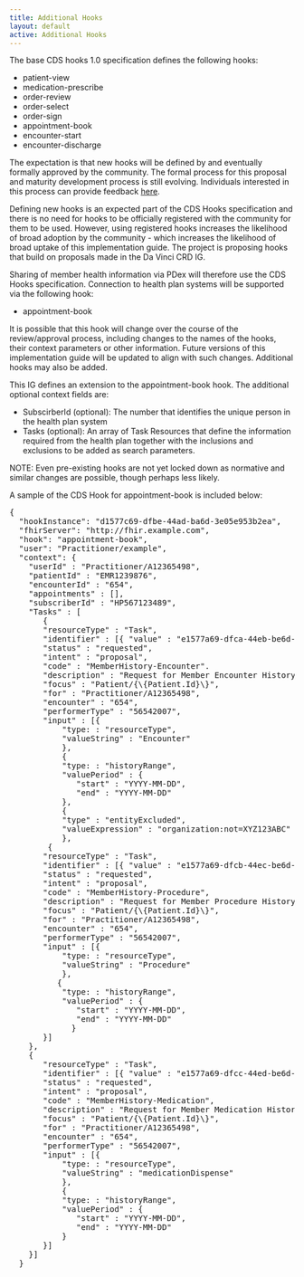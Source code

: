```yaml
---
title: Additional Hooks
layout: default
active: Additional Hooks
---
```


The base CDS hooks 1.0 specification defines the following hooks: 

* patient-view
* medication-prescribe
* order-review
* order-select
* order-sign
* appointment-book
* encounter-start
* encounter-discharge

The expectation is that new hooks will be defined by and eventually formally approved by the community. The formal process for this proposal and maturity development process is still evolving. Individuals interested in this process can provide feedback [here](https://cds-hooks.hl7.org).

Defining new hooks is an expected part of the CDS Hooks specification and there is no need for hooks to be officially registered with the community for them to be used. However, using registered hooks increases the likelihood of broad adoption by the community - which increases the likelihood of broad uptake of this implementation guide. The project is proposing hooks that build on proposals made in the Da Vinci CRD IG. 

Sharing of member health information via PDex will therefore use the CDS Hooks specification. Connection to health plan systems will be supported via the following hook:

* appointment-book

It is possible that this hook will change over the course of the review/approval process, including changes to the names of the hooks, their context parameters or other information. Future versions of this implementation guide will be updated to align with such changes. Additional hooks may also be added.

This IG defines an extension to the appointment-book hook. The additional optional context fields are:

* SubscirberId (optional): The number that identifies the unique person in the health plan system
* Tasks (optional): An array of Task Resources that define the information required from the health plan together with the inclusions and exclusions to be added as search parameters. 

NOTE: Even pre-existing hooks are not yet locked down as normative and similar changes are possible, though perhaps less likely.

A sample of the CDS Hook for appointment-book is included below:

<pre>
{
  "hookInstance": "d1577c69-dfbe-44ad-ba6d-3e05e953b2ea",
  "fhirServer": "http://fhir.example.com",
  "hook": "appointment-book",
  "user": "Practitioner/example",
  "context": {
    "userId" : "Practitioner/A12365498",
    "patientId" : "EMR1239876",
    "encounterId" : "654",
    "appointments" : [],
    "subscriberId" : "HP567123489",
    "Tasks" : [
       {
       "resourceType" : "Task",
       "identifier" : [{ "value" : "e1577a69-dfca-44eb-be6d-1a05a953b2db"}],
       "status" : "requested",
       "intent" : "proposal",
       "code" : "MemberHistory-Encounter".
       "description" : "Request for Member Encounter History",
       "focus" : "Patient/{\{Patient.Id}\}",
       "for" : "Practitioner/A12365498",
       "encounter" : "654",
       "performerType" : "56542007",
       "input" : [{
           "type: : "resourceType",
           "valueString" : "Encounter"
           },
           {
           "type: : "historyRange",
           "valuePeriod" : {
              "start" : "YYYY-MM-DD",
              "end" : "YYYY-MM-DD"
           },
           {
           "type" : "entityExcluded",
           "valueExpression" : "organization:not=XYZ123ABC"
           },
        {
       "resourceType" : "Task",
       "identifier" : [{ "value" : "e1577a69-dfcb-44ec-be6d-2a05a953b2bc"}],
       "status" : "requested",
       "intent" : "proposal",
       "code" : "MemberHistory-Procedure",
       "description" : "Request for Member Procedure History",
       "focus" : "Patient/{\{Patient.Id}\}",
       "for" : "Practitioner/A12365498",
       "encounter" : "654",
       "performerType" : "56542007",
       "input" : [{
           "type: : "resourceType",
           "valueString" : "Procedure"
           },
          {
           "type: : "historyRange",
           "valuePeriod" : {
              "start" : "YYYY-MM-DD",
              "end" : "YYYY-MM-DD"
             }
       }]
    },
    {
       "resourceType" : "Task",
       "identifier" : [{ "value" : "e1577a69-dfcc-44ed-be6d-3a05a953b2cb"}],
       "status" : "requested",
       "intent" : "proposal",
       "code" : "MemberHistory-Medication",
       "description" : "Request for Member Medication History",
       "focus" : "Patient/{\{Patient.Id}\}",
       "for" : "Practitioner/A12365498",
       "encounter" : "654",
       "performerType" : "56542007",
       "input" : [{
           "type: : "resourceType",
           "valueString" : "medicationDispense"
           },
           {
           "type: : "historyRange",
           "valuePeriod" : {
              "start" : "YYYY-MM-DD",
              "end" : "YYYY-MM-DD"
           }
       }]
    }]
  }
</pre>